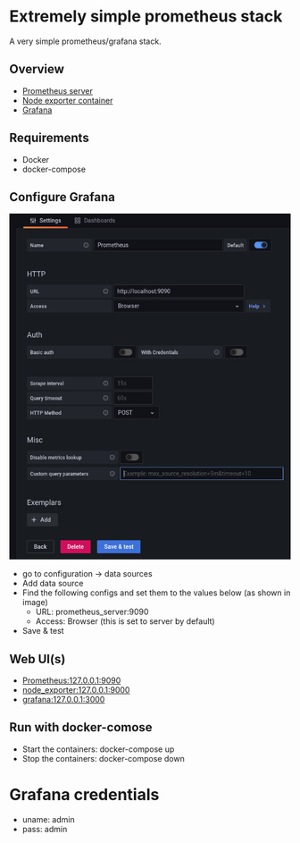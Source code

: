 # Extremely simple prometheus stack

A very simple prometheus/grafana stack.

## Overview
 - [Prometheus server](https://prometheus.io/docs/prometheus/latest/installation/)
 - [Node exporter container](https://github.com/prometheus/node_exporter)
 - [Grafana](https://grafana.com/docs/grafana/latest/installation/docker/)

## Requirements
  - Docker
  - docker-compose

## Configure Grafana
![Prometheus config](./image/prometheus_setup.png)
 - go to configuration -> data sources
 - Add data source
 - Find the following configs and set them to the values below (as shown in image)
    * URL: prometheus_server:9090
    * Access: Browser (this is set to server by default)
 - Save & test

## Web UI(s)
 - [Prometheus:127.0.0.1:9090](127.0.0.1:9090)
 - [node_exporter:127.0.0.1:9000](127.0.0.1:9000)
 - [grafana:127.0.0.1:3000](127.0.0.1:3000)

## Run with docker-comose
 - Start the containers: docker-compose up 
 - Stop the containers: docker-compose down 

# Grafana credentials
 - uname: admin
 - pass: admin
